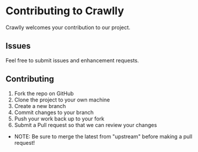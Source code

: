 # Contributing to Crawlly
Crawlly welcomes your contribution to our project.

## Issues
Feel free to submit issues and enhancement requests.

## Contributing
1. Fork the repo on GitHub
2. Clone the project to your own machine
3. Create a new branch
4. Commit changes to your branch
5. Push your work back up to your fork
6. Submit a Pull request so that we can review your changes
* NOTE: Be sure to merge the latest from "upstream" before making a pull request!
